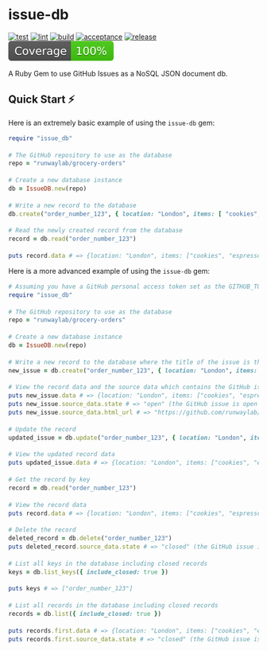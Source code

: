 # issue-db

[![test](https://github.com/runwaylab/issue-db/actions/workflows/test.yml/badge.svg)](https://github.com/runwaylab/issue-db/actions/workflows/test.yml)
[![lint](https://github.com/runwaylab/issue-db/actions/workflows/lint.yml/badge.svg)](https://github.com/runwaylab/issue-db/actions/workflows/lint.yml)
[![build](https://github.com/runwaylab/issue-db/actions/workflows/build.yml/badge.svg)](https://github.com/runwaylab/issue-db/actions/workflows/build.yml)
[![acceptance](https://github.com/runwaylab/issue-db/actions/workflows/acceptance.yml/badge.svg)](https://github.com/runwaylab/issue-db/actions/workflows/acceptance.yml)
[![release](https://github.com/runwaylab/issue-db/actions/workflows/release.yml/badge.svg)](https://github.com/runwaylab/issue-db/actions/workflows/release.yml)
[![coverage](./docs/assets/coverage.svg)](./docs/assets/coverage.svg)

A Ruby Gem to use GitHub Issues as a NoSQL JSON document db.

## Quick Start ⚡

Here is an extremely basic example of using the `issue-db` gem:

```ruby
require "issue_db"

# The GitHub repository to use as the database
repo = "runwaylab/grocery-orders"

# Create a new database instance
db = IssueDB.new(repo)

# Write a new record to the database
db.create("order_number_123", { location: "London", items: [ "cookies", "espresso" ] })

# Read the newly created record from the database
record = db.read("order_number_123")

puts record.data # => {location: "London", items: ["cookies", "espresso"]}
```

Here is a more advanced example of using the `issue-db` gem:

```ruby
# Assuming you have a GitHub personal access token set as the GITHUB_TOKEN env var
require "issue_db"

# The GitHub repository to use as the database
repo = "runwaylab/grocery-orders"

# Create a new database instance
db = IssueDB.new(repo)

# Write a new record to the database where the title of the issue is the unique key
new_issue = db.create("order_number_123", { location: "London", items: [ "cookies", "espresso" ] })

# View the record data and the source data which contains the GitHub issue object
puts new_issue.data # => {location: "London", items: ["cookies", "espresso"]}
puts new_issue.source_data.state # => "open" (the GitHub issue is open so the record is active)
puts new_issue.source_data.html_url # => "https://github.com/runwaylab/grocery-orders/issues/<number>" (the URL of the GitHub issue which is the DB record)

# Update the record
updated_issue = db.update("order_number_123", { location: "London", items: [ "cookies", "espresso", "chips" ] })

# View the updated record data
puts updated_issue.data # => {location: "London", items: ["cookies", "espresso", "chips"]}

# Get the record by key
record = db.read("order_number_123")

# View the record data
puts record.data # => {location: "London", items: ["cookies", "espresso", "chips"]}

# Delete the record
deleted_record = db.delete("order_number_123")
puts deleted_record.source_data.state # => "closed" (the GitHub issue is closed as "completed" so the record is inactive)

# List all keys in the database including closed records
keys = db.list_keys({ include_closed: true })

puts keys # => ["order_number_123"]

# List all records in the database including closed records
records = db.list({ include_closed: true })

puts records.first.data # => {location: "London", items: ["cookies", "espresso", "chips"]}
puts records.first.source_data.state # => "closed" (the GitHub issue is closed as "completed" so the record is inactive)
```

